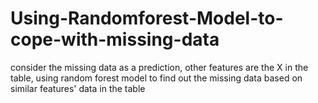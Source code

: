 # Using-Randomforest-Model-to-cope-with-missing-data
consider the missing data as a prediction, other features are the X in the table, using random forest model to find out the missing data based on similar features' data in the table
